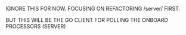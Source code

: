 IGNORE THIS FOR NOW. FOCUSING ON REFACTORING /server/ FIRST.

BUT THIS WILL BE THE GO CLIENT FOR POLLING THE ONBOARD PROCESSORS (SERVER)